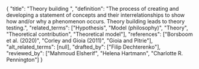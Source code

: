 {
    "title": "Theory building ",
    "definition": "The process of creating and developing a statement of concepts and their interrelationships to show how and/or why a phenomenon occurs. Theory building leads to theory testing.",
    "related_terms": ["Hypothesis", "Model (philosophy)", "Theory", "Theoretical contribution", "Theoretical model"],
    "references": ["Borsboom et al. (2020)", "Corley and Gioia (2011)", "Gioia and Pitrie"],
    "alt_related_terms": [null],
    "drafted_by": ["Filip Dechterenko"],
    "reviewed_by": ["Mahmoud Elsherif", "Helena Hartmann", "Charlotte R. Pennington"]
  }
